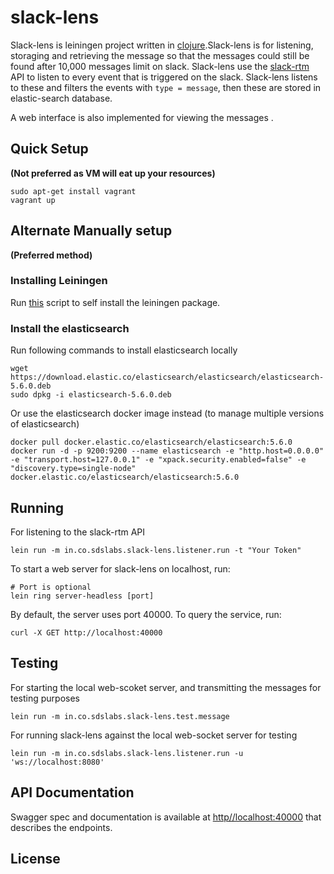 # slack-lens

Slack-lens is leiningen project written in [clojure](https://clojure.org).Slack-lens is for listening, storaging and retrieving the message so that the messages could still be found after 10,000 messages limit on slack.  Slack-lens use the [slack-rtm](https://api.slack.com/rtm) API to listen to every event that is triggered on the slack. Slack-lens listens to these and filters the events with `type = message`, then these are stored in elastic-search database. 

A web interface is also implemented for viewing the messages .     

## Quick Setup
**(Not preferred as VM will eat up your resources)**

    sudo apt-get install vagrant
    vagrant up

## Alternate Manually setup 
**(Preferred method)**
### Installing Leiningen
Run [this](https://raw.githubusercontent.com/technomancy/leiningen/stable/bin/lein) script to self install the leiningen package.

### Install the elasticsearch
Run following commands to install elasticsearch locally

    wget https://download.elastic.co/elasticsearch/elasticsearch/elasticsearch-5.6.0.deb
    sudo dpkg -i elasticsearch-5.6.0.deb
    
Or use the elasticsearch docker image instead (to manage multiple versions of elasticsearch)

    docker pull docker.elastic.co/elasticsearch/elasticsearch:5.6.0
    docker run -d -p 9200:9200 --name elasticsearch -e "http.host=0.0.0.0" -e "transport.host=127.0.0.1" -e "xpack.security.enabled=false" -e "discovery.type=single-node" docker.elastic.co/elasticsearch/elasticsearch:5.6.0
    
## Running

For listening to the slack-rtm API 

    lein run -m in.co.sdslabs.slack-lens.listener.run -t "Your Token" 

To start a web server for slack-lens on localhost, run:

    # Port is optional
    lein ring server-headless [port]

By default, the server uses port 40000.  To query the service, run:

    curl -X GET http://localhost:40000

## Testing

For starting the local web-scoket server, and transmitting the messages for testing purposes

    lein run -m in.co.sdslabs.slack-lens.test.message

For  running slack-lens against the local web-socket server for testing

    lein run -m in.co.sdslabs.slack-lens.listener.run -u 'ws://localhost:8080'

## API Documentation

Swagger spec and documentation is available at [http//localhost:40000](http//localhost:40000) that describes the endpoints.

## License
